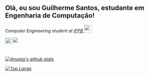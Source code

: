 ## Olá, eu sou Guilherme Santos, estudante em Engenharia de Computação!
  
<p><em>Computer Engineering student at <a target="_blank" href="https://www.ifpb.edu.br/">IFPB </a><img src="https://media2.giphy.com/media/SUEN0j6R09jeEriEWr/giphy.gif?cid=ecf05e47f4f5jrf5a45vtjw830ten75mii34yk8rc7h099mv&rid=giphy.gif" width="25"></br>
</div>

<a href = "mailto:guilhermesantosmj@gmail.com"><img src="https://img.shields.io/badge/-Gmail-%23333?style=for-the-badge&logo=gmail&logoColor=white" target="_blank"></a>
<a href="https://www.linkedin.com/in/guilherme-santos-776715223/"><img align="left" alt="Guilherme LinkdeIN" width="22px" src="https://cdn-icons-png.flaticon.com/512/174/174857.png" />
</a>

##

</div>

<br/>[![Anurag's github stats](https://github-readme-stats.vercel.app/api?username=GuilhermexL&count_private=true&count_private=true&theme=tokyonight)](https://github.com/anuraghazra/github-readme-stats)

[![Top Langs](https://github-readme-stats.vercel.app/api/top-langs/?username=GuilhermexL&layout=compact&theme=tokyonight)](https://github.com/anuraghazra/github-readme-stats)
